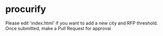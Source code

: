 # procurify

Please edit 'index.html' if you want to add a new city and RFP threshold.  Once submitted, make a Pull Request for approval
